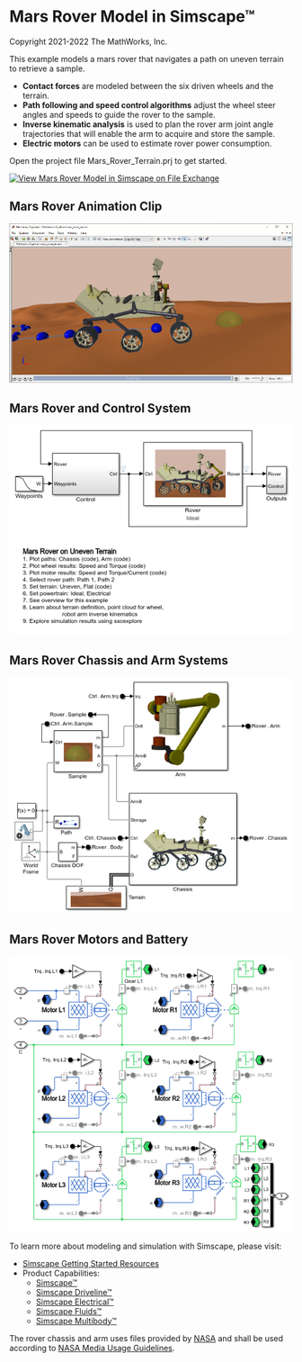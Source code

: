 # **Mars Rover Model in Simscape&trade;**
Copyright 2021-2022 The MathWorks, Inc.

This example models a mars rover that navigates a path on uneven terrain 
to retrieve a sample.  
* **Contact forces** are modeled between the six driven wheels and the terrain. 
* **Path following and speed control algorithms** adjust the wheel steer angles 
  and speeds to guide the rover to the sample.
* **Inverse kinematic analysis** is used to plan the rover arm joint angle
  trajectories that will enable the arm to acquire and store the sample.
* **Electric motors** can be used to estimate rover power consumption.


Open the project file Mars_Rover_Terrain.prj to get started.

[![View Mars Rover Model in Simscape on File Exchange](https://www.mathworks.com/matlabcentral/images/matlab-file-exchange.svg)](https://www.mathworks.com/matlabcentral/fileexchange/105700-mars-rover-model-in-simscape)

## **Mars Rover Animation Clip**
![](Images/mars_rover_terrain_sideview_clip.gif)

## **Mars Rover and Control System**
![](Overview/html/mars_rover_terrain_01.png)

## **Mars Rover Chassis and Arm Systems**
![](Overview/html/mars_rover_terrain_02.png)

## **Mars Rover Motors and Battery**
![](Overview/html/mars_rover_terrain_11.png)

To learn more about modeling and simulation with Simscape, please visit:
* [Simscape Getting Started Resources](https://www.mathworks.com/solutions/physical-modeling/resources.html)
* Product Capabilities:
   * [Simscape&trade;](https://www.mathworks.com/products/simscape.html)
   * [Simscape Driveline&trade;](https://www.mathworks.com/products/simscape-driveline.html)
   * [Simscape Electrical&trade;](https://www.mathworks.com/products/simscape-electrical.html)
   * [Simscape Fluids&trade;](https://www.mathworks.com/products/simscape-fluids.html)
   * [Simscape Multibody&trade;](https://www.mathworks.com/products/simscape-multibody.html)

The rover chassis and arm uses files provided by 
[NASA](https://nasa3d.arc.nasa.gov/detail/M2020-Model-Rover-STLs512020) and
shall be used according to [NASA Media Usage Guidelines](https://www.nasa.gov/multimedia/guidelines/index.html). 
